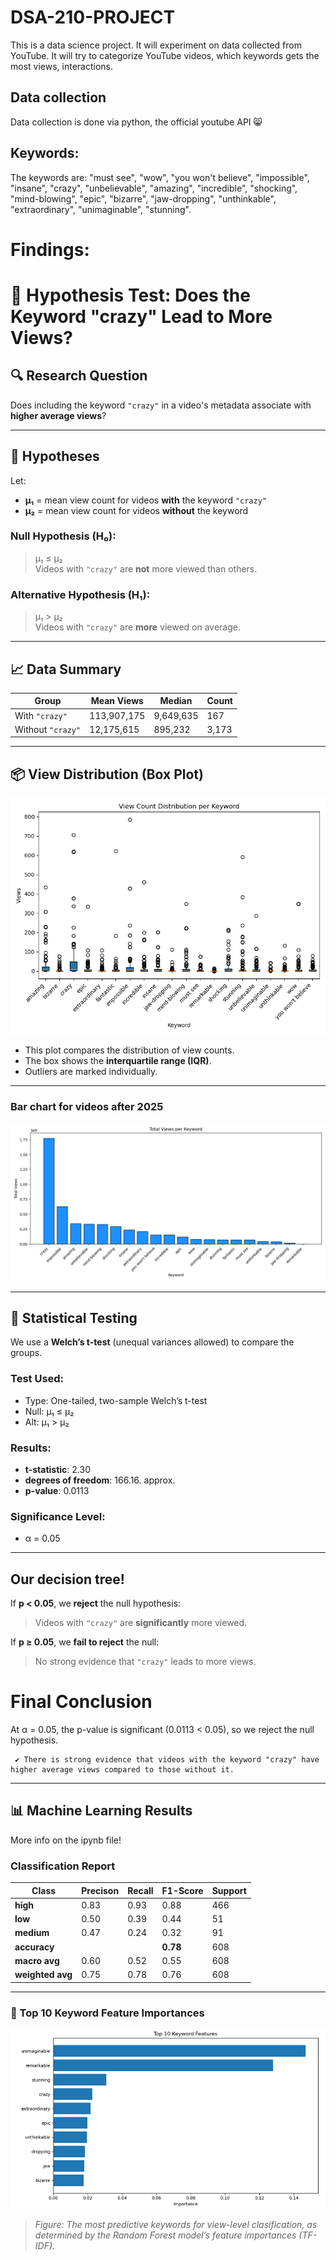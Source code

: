 # DSA-210-PROJECT
 This is a data science project. It will experiment on data collected from YouTube. It will try to categorize YouTube videos, which keywords gets the most views, interactions.


## Data collection
  Data collection is done via python, the official youtube API 😸


## Keywords: 

The keywords are: "must see", "wow", "you won't believe", "impossible", "insane", "crazy", "unbelievable", "amazing", "incredible", "shocking", "mind-blowing", "epic", "bizarre", "jaw-dropping", "unthinkable", "extraordinary", "unimaginable", "stunning".


# Findings:


# 🎥 Hypothesis Test: Does the Keyword "crazy" Lead to More Views?

## 🔍 Research Question

Does including the keyword `"crazy"` in a video's metadata associate with **higher average views**?

---

## 📜 Hypotheses

Let:

- **μ₁** = mean view count for videos **with** the keyword `"crazy"`  
- **μ₂** = mean view count for videos **without** the keyword

### Null Hypothesis (H₀):
> μ₁ ≤ μ₂  
> Videos with `"crazy"` are **not** more viewed than others.

### Alternative Hypothesis (H₁):
> μ₁ > μ₂  
> Videos with `"crazy"` are **more** viewed on average.

---

## 📈 Data Summary

| Group                | Mean Views | Median | Count |
|---------------------|------------|--------|-------|
| With `"crazy"`      | 113,907,175 |	9,649,635 |	167|
| Without `"crazy"`   | 12,175,615	| 895,232	 | 3,173 |


---

## 📦 View Distribution (Box Plot)

![Boxplot](boxplot.png)

- This plot compares the distribution of view counts.
- The box shows the **interquartile range (IQR)**.
- Outliers are marked individually.
 
---

### Bar chart for videos after 2025

![Bars](since2025.png)

---

## 🧪 Statistical Testing

We use a **Welch’s t-test** (unequal variances allowed) to compare the groups.

### Test Used:
- Type: One-tailed, two-sample Welch’s t-test
- Null: μ₁ ≤ μ₂  
- Alt:  μ₁ > μ₂

### Results:

- **t-statistic**: 2.30
- **degrees of freedom**: 166.16. approx.
- **p-value**: 0.0113

### Significance Level:
- α = 0.05

---

## Our decision tree!

If **p < 0.05**, we **reject** the null hypothesis:  
> Videos with `"crazy"` are **significantly** more viewed.

If **p ≥ 0.05**, we **fail to reject** the null:  
> No strong evidence that `"crazy"` leads to more views.


# Final Conclusion
 At α = 0.05, the p-value is significant (0.0113 < 0.05), so we reject the null hypothesis.
 
     ✔️ There is strong evidence that videos with the keyword "crazy" have higher average views compared to those without it.
 
 ---

## 📊 Machine Learning Results

More info on the ipynb file!

### Classification Report

| Class        | Precison | Recall | F1-Score | Support |
|--------------|-----------|--------|----------|---------|
| **high**     | 0.83      | 0.93   | 0.88     | 466     |
| **low**      | 0.50      | 0.39   | 0.44     | 51      |
| **medium**   | 0.47      | 0.24   | 0.32     | 91      |
| **accuracy** |           |        | **0.78** | 608     |
| **macro avg**| 0.60      | 0.52   | 0.55     | 608     |
| **weighted avg** | 0.75  | 0.78   | 0.76     | 608     |

---

### 🌟 Top 10 Keyword Feature Importances

![Top 10 Keyword Features](keyword_feature_importance.png)

> *Figure: The most predictive keywords for view-level clasification, as determined by the Random Forest model’s feature importances (TF-IDF).*  





